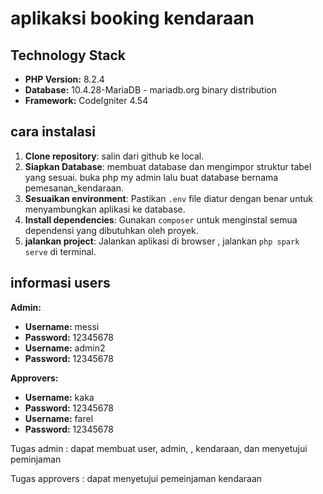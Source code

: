 # aplikaksi booking kendaraan
## Technology Stack

- **PHP Version:** 8.2.4
- **Database:** 10.4.28-MariaDB - mariadb.org binary distribution
- **Framework:** CodeIgniter 4.54

## cara instalasi
1. **Clone repository**: salin dari github ke local.
2.  **Siapkan Database**: membuat database dan mengimpor struktur tabel yang sesuai. buka php my admin lalu buat database bernama pemesanan_kendaraan.
3.  **Sesuaikan environment**: Pastikan `.env` file diatur dengan benar untuk menyambungkan aplikasi ke database.
4.  **Install dependencies**: Gunakan `composer` untuk menginstal semua dependensi yang dibutuhkan oleh proyek.
5.  **jalankan project**: Jalankan aplikasi di browser , jalankan `php spark serve` di terminal.


## informasi users
**Admin:**
- **Username:** messi
- **Password:** 12345678
- **Username:** admin2
- **Password:** 12345678


**Approvers:**
- **Username:** kaka
- **Password:** 12345678
- **Username:** farel
- **Password:** 12345678


Tugas admin : dapat membuat user, admin, , kendaraan, dan menyetujui peminjaman

Tugas approvers : dapat menyetujui pemeinjaman kendaraan
